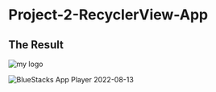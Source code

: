 # Project-2-RecyclerView-App


## The Result

![my logo](https://user-images.githubusercontent.com/95444663/184498519-aff8de59-55d0-47c8-b02a-444aed583068.png)

![BlueStacks App Player 2022-08-13](https://user-images.githubusercontent.com/95444663/184495316-f53b7989-6758-48b0-a15a-45b89990c65c.gif)


